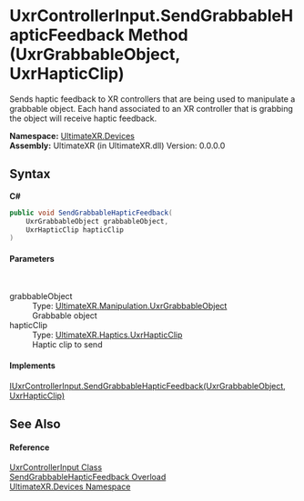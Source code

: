# UxrControllerInput.SendGrabbableHapticFeedback Method (UxrGrabbableObject, UxrHapticClip)
 

Sends haptic feedback to XR controllers that are being used to manipulate a grabbable object. Each hand associated to an XR controller that is grabbing the object will receive haptic feedback.

**Namespace:**&nbsp;<a href="N_UltimateXR_Devices">UltimateXR.Devices</a><br />**Assembly:**&nbsp;UltimateXR (in UltimateXR.dll) Version: 0.0.0.0

## Syntax

**C#**<br />
``` C#
public void SendGrabbableHapticFeedback(
	UxrGrabbableObject grabbableObject,
	UxrHapticClip hapticClip
)
```


#### Parameters
&nbsp;<dl><dt>grabbableObject</dt><dd>Type: <a href="T_UltimateXR_Manipulation_UxrGrabbableObject">UltimateXR.Manipulation.UxrGrabbableObject</a><br />Grabbable object</dd><dt>hapticClip</dt><dd>Type: <a href="T_UltimateXR_Haptics_UxrHapticClip">UltimateXR.Haptics.UxrHapticClip</a><br />Haptic clip to send</dd></dl>

#### Implements
<a href="M_UltimateXR_Devices_IUxrControllerInput_SendGrabbableHapticFeedback">IUxrControllerInput.SendGrabbableHapticFeedback(UxrGrabbableObject, UxrHapticClip)</a><br />

## See Also


#### Reference
<a href="T_UltimateXR_Devices_UxrControllerInput">UxrControllerInput Class</a><br /><a href="Overload_UltimateXR_Devices_UxrControllerInput_SendGrabbableHapticFeedback">SendGrabbableHapticFeedback Overload</a><br /><a href="N_UltimateXR_Devices">UltimateXR.Devices Namespace</a><br />